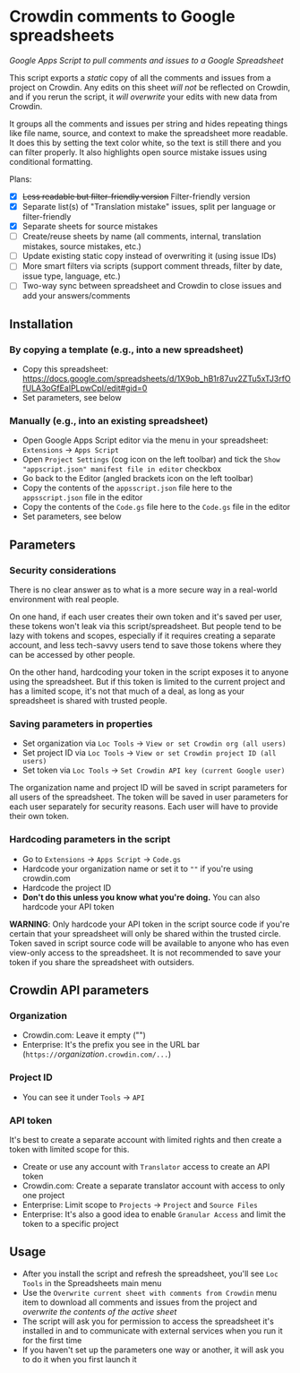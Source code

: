 # Crowdin comments to Google spreadsheets
*Google Apps Script to pull comments and issues to a Google Spreadsheet*

This script exports a *static* copy of all the comments and issues from a project on Crowdin. Any edits on this sheet *will not* be reflected on Crowdin, and if you rerun the script, it *will overwrite* your edits with new data from Crowdin.

It groups all the comments and issues per string and hides repeating things like file name, source, and context to make the spreadsheet more readable. It does this by setting the text color white, so the text is still there and you can filter properly. It also highlights open source mistake issues using conditional formatting.

Plans:
- [x] ~~Less readable but filter-friendly version~~ Filter-friendly version
- [x] Separate list(s) of "Translation mistake" issues, split per language or filter-friendly
- [x] Separate sheets for source mistakes
- [ ] Create/reuse sheets by name (all comments, internal, translation mistakes, source mistakes, etc.)
- [ ] Update existing static copy instead of overwriting it (using issue IDs)
- [ ] More smart filters via scripts (support comment threads, filter by date, issue type, language, etc.)
- [ ] Two-way sync between spreadsheet and Crowdin to close issues and add your answers/comments

## Installation
### By copying a template (e.g., into a new spreadsheet)
- Copy this spreadsheet: https://docs.google.com/spreadsheets/d/1X9ob_hB1r87uv2ZTu5xTJ3rfOfULA3oGfEaIPLpwCpI/edit#gid=0
- Set parameters, see below

### Manually (e.g., into an existing spreadsheet)
- Open Google Apps Script editor via the menu in your spreadsheet: `Extensions` → `Apps Script`
- Open `Project Settings` (cog icon on the left toolbar) and tick the `Show "appscript.json" manifest file in editor` checkbox
- Go back to the Editor (angled brackets icon on the left toolbar)
- Copy the contents of the `appsscript.json` file here to the `appsscript.json` file in the editor
- Copy the contents of the `Code.gs` file here to the `Code.gs` file in the editor
- Set parameters, see below

## Parameters
### Security considerations
There is no clear answer as to what is a more secure way in a real-world environment with real people.

On one hand, if each user creates their own token and it's saved per user, these tokens won't leak via this script/spreadsheet. But people tend to be lazy with tokens and scopes, especially if it requires creating a separate account, and less tech-savvy users tend to save those tokens where they can be accessed by other people.

On the other hand, hardcoding your token in the script exposes it to anyone using the spreadsheet. But if this token is limited to the current project and has a limited scope, it's not that much of a deal, as long as your spreadsheet is shared with trusted people.

### Saving parameters in properties
- Set organization via `Loc Tools` → `View or set Crowdin org (all users)`
- Set project ID via `Loc Tools` → `View or set Crowdin project ID (all users)`
- Set token via `Loc Tools` → `Set Crowdin API key (current Google user)`

The organization name and project ID will be saved in script parameters for all users of the spreadsheet. The token will be saved in user parameters for each user separately for security reasons. Each user will have to provide their own token.

### Hardcoding parameters in the script
- Go to `Extensions` → `Apps Script` → `Code.gs`
- Hardcode your organization name or set it to `""` if you're using crowdin.com
- Hardcode the project ID
- **Don't do this unless you know what you're doing.** You can also hardcode your API token

**WARNING**: Only hardcode your API token in the script source code if you're certain that your spreadsheet will only be shared within the trusted circle. Token saved in script source code will be available to anyone who has even view-only access to the spreadsheet. It is not recommended to save your token if you share the spreadsheet with outsiders.

## Crowdin API parameters
### Organization
- Crowdin.com: Leave it empty ("")
- Enterprise: It's the prefix you see in the URL bar (`https://`*organization*`.crowdin.com/...`)

### Project ID
- You can see it under `Tools` → `API`

### API token
It's best to create a separate account with limited rights and then create a token with limited scope for this.
- Create or use any account with `Translator` access to create an API token
- Crowdin.com: Create a separate translator account with access to only one project
- Enterprise: Limit scope to `Projects` → `Project` and `Source Files`
- Enterprise: It's also a good idea to enable `Granular Access` and limit the token to a specific project

## Usage
- After you install the script and refresh the spreadsheet, you'll see `Loc Tools` in the Spreadsheets main menu
- Use the `Overwrite current sheet with comments from Crowdin` menu item to download all comments and issues from the project and *overwrite the contents of the active sheet*
- The script will ask you for permission to access the spreadsheet it's installed in and to communicate with external services when you run it for the first time
- If you haven't set up the parameters one way or another, it will ask you to do it when you first launch it
